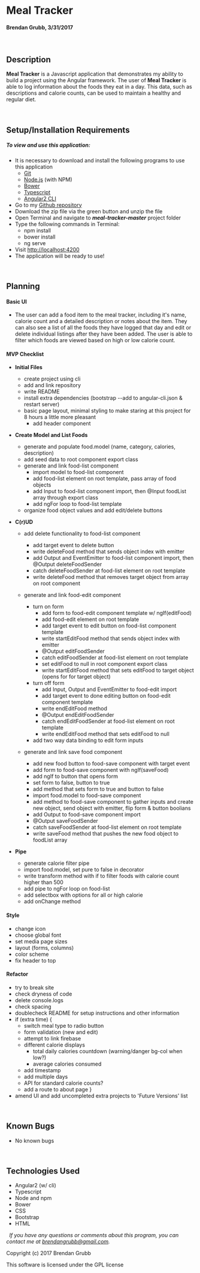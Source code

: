 # **Meal Tracker**
#### Brendan Grubb, 3/31/2017


&nbsp;
## Description
**Meal Tracker** is a Javascript application that demonstrates my ability to build a project using the Angular framework. The user of **Meal Tracker** is able to log information about the foods they eat in a day. This data, such as descriptions and calorie counts, can be used to maintain a healthy and regular diet.


&nbsp;
## Setup/Installation Requirements
##### _To view and use this application:_
* It is necessary to download and install the following programs to use this application
  * [Git](https://git-scm.com/)
  * [Node.js](https://nodejs.org/) (with NPM)
  * [Bower](https://bower.io/)
  * [Typescript](https://www.npmjs.com/package/typescript)
  * [Angular2 CLI](https://github.com/angular/angular-cli)
* Go to my [Github repository](https://github.com/Brendangrubb/meal-tracker)
* Download the zip file via the green button and unzip the file
* Open Terminal and navigate to **_meal-tracker-master_** project folder
* Type the following commands in Terminal:
  * npm install
  * bower install
  * ng serve
* Visit [http://localhost:4200](http://localhost:4200)
* The application will be ready to use!


&nbsp;
## Planning

#### Basic UI
* The user can add a food item to the meal tracker, including it's name, calorie count and a detailed description or notes about the item. They can also see a list of all the foods they have logged that day and edit or delete individual listings after they have been added. The user is able to filter which foods are viewed based on high or low calorie count.

#### MVP Checklist
  * **Initial Files**
    * create project using cli
    * add and link repository
    * write README
    * install extra dependencies  (bootstrap --add to angular-cli.json & restart server)
    * basic page layout, minimal styling to make staring at this project for 8 hours a little more pleasant
      * add header component

  * **Create Model and List Foods**
    * generate and populate food.model (name, category, calories, description)
    * add seed data to root component export class
    * generate and link food-list component
      * import model to food-list component
      * add food-list element on root template, pass array of food objects
      * add Input to food-list component import, then @Input foodList array through export class
      * add ngFor loop to food-list template
    * organize food object values and add edit/delete buttons

  * **C(r)UD**
    * add delete functionality to food-list component
      * add target event to delete button
      * write deleteFood method that sends object index with emitter
      * add Output and EventEmitter to food-list component import, then @Output deleteFoodSender
      * catch deleteFoodSender at food-list element on root template
      * write deleteFood method that removes target object from array on root component

    * generate and link food-edit component
      * turn on form
        * add form to food-edit component template w/ ngIf(editFood)
        * add food-edit element on root template
        * add target event to edit button on food-list component template
        * write startEditFood method that sends object index with emitter
        * @Output editFoodSender
        * catch editFoodSender at food-list element on root template
        * set editFood to null in root component export class
        * write startEditFood method that sets editFood to target object (opens for for target object)
      * turn off form
        * add Input, Output and EventEmitter to food-edit import
        * add target event to done editing button on food-edit component template
        * write endEditFood method
        * @Output endEditFoodSender
        * catch endEditFoodSender at food-list element on root template
        * write endEditFood method that sets editFood to null
      * add two way data binding to edit form inputs

    * generate and link save food component
      * add new food button to food-save component with target event
      * add form to food-save component with ngIf(saveFood)
      * add ngIf to button that opens form
      * set form to false, button to true
      * add method that sets form to true and button to false
      * import food.model to food-save component
      * add method to food-save component to gather inputs and create new object, send object with emitter, flip form & button boolians
      * add Output to food-save component import
      * @Output saveFoodSender
      * catch saveFoodSender at food-list element on root template
      * write saveFood method that pushes the new food object to foodList array

  * **Pipe**
    * generate calorie filter pipe
    * import food.model, set pure to false in decorator
    * write transform method with if to filter foods with calorie count higher than 500
    * add pipe to ngFor loop on food-list
    * add selectbox with options for all or high calorie
    * add onChange method

#### Style
  * change icon
  * choose global font
  * set media page sizes
  * layout (forms, columns)
  * color scheme
  * fix header to top

#### Refactor
  * try to break site
  * check dryness of code
  * delete console.logs
  * check spacing
  * doublecheck README for setup instructions and other information
  * if (extra time) {
    * switch meal type to radio button
    * form validation (new and edit)
    * attempt to link firebase
    * different calorie displays
      * total daily calories countdown (warning/danger bg-col when low?)
      * average calories consumed
    * add timestamp
    * add multiple days
    * API for standard calorie counts?
    * add a route to about page
  }
  * amend UI and add uncompleted extra projects to 'Future Versions' list


&nbsp;
## Known Bugs
* No known bugs

&nbsp;
## Technologies Used
* Angular2 (w/ cli)
* Typescript
* Node and npm
* Bower
* CSS
* Bootstrap
* HTML

&nbsp;
_If you have any questions or comments about this program, you can contact me at [brendangrubb@gmail.com](mailto:brendangrubb@gmail.com)._

Copyright (c) 2017 Brendan Grubb

This software is licensed under the GPL license
